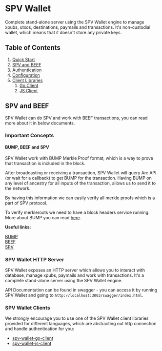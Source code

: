 # SPV Wallet

Complete stand-alone server using the SPV Wallet engine to manage xpubs, utxos, destinations, paymails and transactions. It's non-custodial wallet, which means that it doesn't store any private keys.

## Table of Contents

1. [Quick Start](../../quickstart.md)
2. [SPV and BEEF](#spv-and-beef)
3. [Authentication](authentication.md)
4. [Configuration](configuration.md)
5. [Client Libraries](#spv-wallet-clients)
   1. [Go Client](../spv-wallet-go-client/README.md)
   2. [JS Client](../spv-wallet-js-client/README.md)

## SPV and BEEF

SPV Wallet can do SPV and work with BEEF transactions, you can read more about it in below documents.

### Important Concepts

#### BUMP, BEEF and SPV

SPV Wallet work with BUMP Merkle Proof format, which is a way to prove that transaction is included in the block.

After broadcasting or receiving a transaction, SPV Wallet will query Arc API (or wait for a callback) to get BUMP for the transaction. Having BUMP on any level of ancestry for all inputs of the transaction, allows us to send it to the network.

By having this information we can easily verify all merkle proofs which is a part of SPV protocol.

To verify merkleroots we need to have a block headers service running. More about BUMP you can read [here](https://brc.dev/74).

**Useful links:**

[BUMP](https://bsv.brc.dev/transactions/0074)\
[BEEF](https://bsv.brc.dev/transactions/0062)\
[SPV](/network-topology/applications/spv-wallet/key-concepts.md)

### SPV Wallet HTTP Server

SPV Wallet exposes an HTTP server which allows you to interact with database, manage xpubs, paymails and work with transactions. It's a complete stand-alone server using the SPV Wallet engine.

API Documentation can be found in swagger - you can access it by running SPV Wallet and going to `http://localhost:3003/swagger/index.html`.

### SPV Wallet Clients
We strongly encourage you to use one of the SPV Wallet client libraries provided for different languages, 
which are abstracting out http connection and handle authentication for you:

* [spv-wallet-go-client](../spv-wallet-go-client/README.md)
* [spv-wallet-js-client](../spv-wallet-js-client/README.md)
